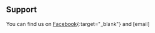 

## Support
You can find us on [Facebook](https://www.facebook.com/dmytro.matviiv){:target="_blank"} and [email]
